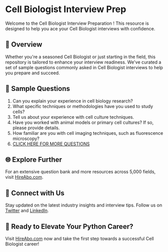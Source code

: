 # Cell Biologist Interview Prep

Welcome to the Cell Biologist Interview Preparation ! This resource is designed to help you ace your Cell Biologist interviews with confidence.

## 🚀 Overview

Whether you're a seasoned Cell Biologist or just starting in the field, this repository is tailored to enhance your interview readiness. We've curated a set of sample questions commonly asked in Cell Biologist interviews to help you prepare and succeed.

## 📝 Sample Questions

1. Can you explain your experience in cell biology research?
2. What specific techniques or methodologies have you used to study cells?
3. Tell us about your experience with cell culture techniques.
4. Have you worked with animal models or primary cell cultures? If so, please provide details.
5. How familiar are you with cell imaging techniques, such as fluorescence microscopy?
6. [CLICK HERE FOR MORE QUESTIONS](https://hireabo.com/job/5_1_9/Cell%20Biologist)

## 🌐 Explore Further

For an extensive question bank and more resources across 5,000 fields, visit [HireAbo.com](https://www.hireabo.com).

## 📱 Connect with Us

Stay updated on the latest industry insights and interview tips. Follow us on [Twitter](https://twitter.com/hireabo) and [LinkedIn](https://www.linkedin.com/in/hire-abo-3609972a8/).

## 🚀 Ready to Elevate Your Python Career?

Visit [HireAbo.com](https://www.hireabo.com) now and take the first step towards a successful Cell Biologist career!